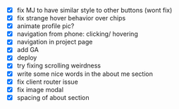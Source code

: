 - [x] fix MJ to have similar style to other buttons (wont fix)
- [x] fix strange hover behavior over chips
- [x] animate profile pic?
- [x] navigation from phone: <Home> clicking/ hovering
- [x] navigation in project page
- [x] add GA
- [x] deploy
- [x] try fixing scrolling weirdness
- [x] write some nice words in the about me section
- [x] fix client router issue
- [x] fix image modal
- [x] spacing of about section